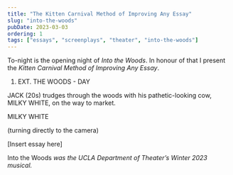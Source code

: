 ```yaml
---
title: "The Kitten Carnival Method of Improving Any Essay"
slug: "into-the-woods"
pubDate: 2023-03-03
ordering: 1
tags: ["essays", "screenplays", "theater", "into-the-woods"]
---	
```


To-night is the opening night of _Into the Woods_. In honour of that I present the _Kitten Carnival Method of Improving Any Essay_.

<div class="screenplay">

1. EXT. THE WOODS - DAY

JACK (20s) trudges through the woods with his pathetic-looking cow, MILKY WHITE, on the way to market.

<div class="center">
MILKY WHITE

(turning directly to the camera)

[Insert essay here]
</div>

</div>

<div class="commentary">
Into the Woods <i>was the UCLA Department of Theater’s Winter 2023 musical.</i>
</div>
